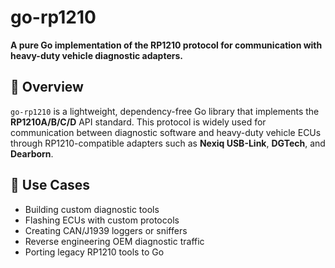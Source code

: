 # go-rp1210
**A pure Go implementation of the RP1210 protocol for communication with heavy-duty vehicle diagnostic adapters.**
## 🚀 Overview

`go-rp1210` is a lightweight, dependency-free Go library that implements the **RP1210A/B/C/D** API standard. This protocol is widely used for communication between diagnostic software and heavy-duty vehicle ECUs through RP1210-compatible adapters such as **Nexiq USB-Link**, **DGTech**, and **Dearborn**.

## 🔧 Use Cases

- Building custom diagnostic tools
- Flashing ECUs with custom protocols
- Creating CAN/J1939 loggers or sniffers
- Reverse engineering OEM diagnostic traffic
- Porting legacy RP1210 tools to Go

